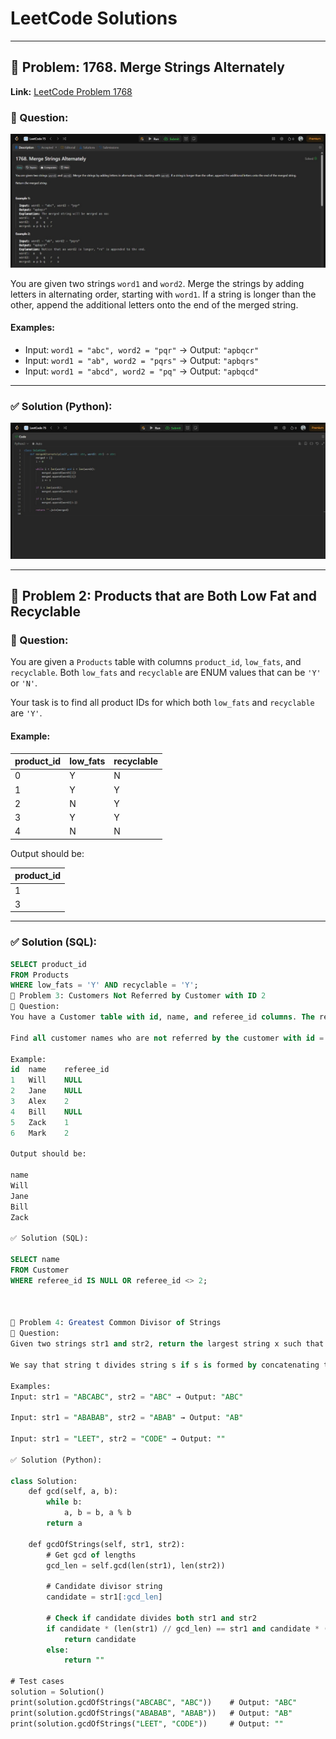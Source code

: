 # LeetCode Solutions

---

## 🧠 Problem: 1768. Merge Strings Alternately

**Link:** [LeetCode Problem 1768](https://leetcode.com/problems/merge-strings-alternately/)

### 💬 Question:

![Question](https://github.com/dipit-69/Leetcode/blob/main/que1.jpg?raw=true)

You are given two strings `word1` and `word2`. Merge the strings by adding letters in alternating order, starting with `word1`. If a string is longer than the other, append the additional letters onto the end of the merged string.

#### Examples:

* Input: `word1 = "abc", word2 = "pqr"` → Output: `"apbqcr"`
* Input: `word1 = "ab", word2 = "pqrs"` → Output: `"apbqrs"`
* Input: `word1 = "abcd", word2 = "pq"` → Output: `"apbqcd"`

---

### ✅ Solution (Python):

![Solution Code](https://github.com/dipit-69/Leetcode/blob/main/sol1.jpg?raw=true)

---

## 🧠 Problem 2: Products that are Both Low Fat and Recyclable

### 💬 Question:

You are given a `Products` table with columns `product_id`, `low_fats`, and `recyclable`. Both `low_fats` and `recyclable` are ENUM values that can be `'Y'` or `'N'`.

Your task is to find all product IDs for which both `low_fats` and `recyclable` are `'Y'`.

#### Example:

| product_id | low_fats | recyclable |
|------------|----------|------------|
| 0          | Y        | N          |
| 1          | Y        | Y          |
| 2          | N        | Y          |
| 3          | Y        | Y          |
| 4          | N        | N          |

Output should be:

| product_id |
|------------|
| 1          |
| 3          |

---

### ✅ Solution (SQL):

```sql
SELECT product_id
FROM Products
WHERE low_fats = 'Y' AND recyclable = 'Y';
🧠 Problem 3: Customers Not Referred by Customer with ID 2
💬 Question:
You have a Customer table with id, name, and referee_id columns. The referee_id refers to the customer who referred them.

Find all customer names who are not referred by the customer with id = 2. This includes customers who were not referred by anyone (referee_id is NULL) and those referred by customers other than 2.

Example:
id	name	referee_id
1	Will	NULL
2	Jane	NULL
3	Alex	2
4	Bill	NULL
5	Zack	1
6	Mark	2

Output should be:

name
Will
Jane
Bill
Zack

✅ Solution (SQL):

SELECT name
FROM Customer
WHERE referee_id IS NULL OR referee_id <> 2;



🧠 Problem 4: Greatest Common Divisor of Strings
💬 Question:
Given two strings str1 and str2, return the largest string x such that x divides both str1 and str2.

We say that string t divides string s if s is formed by concatenating t one or more times.

Examples:
Input: str1 = "ABCABC", str2 = "ABC" → Output: "ABC"

Input: str1 = "ABABAB", str2 = "ABAB" → Output: "AB"

Input: str1 = "LEET", str2 = "CODE" → Output: ""

✅ Solution (Python):

class Solution:
    def gcd(self, a, b):
        while b:
            a, b = b, a % b
        return a

    def gcdOfStrings(self, str1, str2):
        # Get gcd of lengths
        gcd_len = self.gcd(len(str1), len(str2))
        
        # Candidate divisor string
        candidate = str1[:gcd_len]
        
        # Check if candidate divides both str1 and str2
        if candidate * (len(str1) // gcd_len) == str1 and candidate * (len(str2) // gcd_len) == str2:
            return candidate
        else:
            return ""

# Test cases
solution = Solution()
print(solution.gcdOfStrings("ABCABC", "ABC"))    # Output: "ABC"
print(solution.gcdOfStrings("ABABAB", "ABAB"))   # Output: "AB"
print(solution.gcdOfStrings("LEET", "CODE"))     # Output: ""


